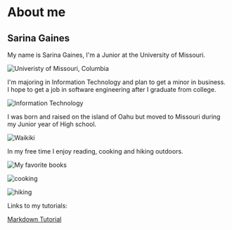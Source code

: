 # About me 

## Sarina Gaines

My name is Sarina Gaines, I'm a Junior at the University of Missouri.

![Univeristy of Missouri, Columbia](https://media.bizj.us/view/img/3148031/473703521538a1192805o*750xx1772-997-0-159.jpg)

I'm majoring in Information Technology and plan to get a minor in business. I hope to get a job in software engineering after I graduate from college. 

![Information Technology](https://i0.wp.com/marketbusinessnews.com/wp-content/uploads/2018/11/Information-Technology-thumbnail.jpg?fit=509%2C267&ssl=1&resize=1280%2C720)

I was born and raised on the island of Oahu but moved to Missouri during my Junior year of High school. 

![Waikiki](https://media4.s-nbcnews.com/j/newscms/2018_27/1351352/oahu-hawaii-today-180706-main_a8e79999522daa202db7eba68ee43c17.fit-760w.jpg)

In my free time I enjoy reading, cooking and hiking outdoors. 

![My favorite books](https://www.scholastic.com/content/dam/scholastic/educators/book-lists/Harry-Potter-Book-List_BL_16-9.jpg.corpimagerendition.xxl.1400.788.png)

![cooking](https://imagesvc.meredithcorp.io/v3/mm/image?url=https%3A%2F%2Fcdn-image.myrecipes.com%2Fsites%2Fdefault%2Ffiles%2Fstyles%2F4_3_horizontal_-_1200x900%2Fpublic%2F1550776692%2FGettyImages-887636042.jpg%3Fitok%3Dxrvft3cr&w=400&c=sc&poi=face&q=85)

![hiking](https://s29081.pcdn.co/wp-content/uploads/2018/02/best-hikes-on-kauai-hawaii-02521.jpg.optimal.jpg)


Links to my tutorials: 

[Markdown Tutorial](README.md)
